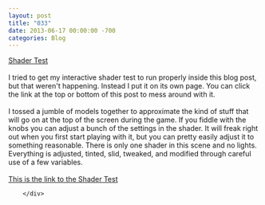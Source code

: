 ```yaml
---
layout: post
title: "033"
date: 2013-06-17 00:00:00 -700
categories: Blog
---
```


<div class="blog-content">
				<div class="paragraph" style="text-align:left;"><a href="../033---shader-test.html">Shader Test</a><br><br>I tried to get my interactive shader test to run properly inside this blog post, but that weren't happening. Instead I put it on its own page. You can click the link at the top or bottom of this post to mess around with it.&nbsp;<br><br>I tossed a jumble of models together to approximate the kind of stuff that will go on at the top of the screen during the game. If you fiddle with the knobs you can adjust a bunch of the settings in the shader. It will freak right out when you first start playing with it, but you can pretty easily adjust it to something reasonable. There is only one shader in this scene and no lights. Everything is adjusted, tinted, slid, tweaked, and modified through careful use of a few variables.<br><br><a href="../033---shader-test.html">This is the link to the Shader Test</a></div>

		</div>
        